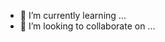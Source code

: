 - 🌱 I’m currently learning ...
- 💞️ I’m looking to collaborate on ...


<!---
norgazm/norgazm is a ✨ special ✨ repository because its `README.md` (this file) appears on your GitHub profile.
You can click the Preview link to take a look at your changes.
--->

